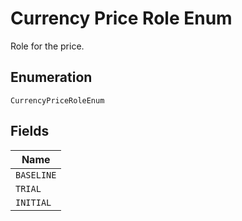 
# Currency Price Role Enum

Role for the price.

## Enumeration

`CurrencyPriceRoleEnum`

## Fields

| Name |
|  --- |
| `BASELINE` |
| `TRIAL` |
| `INITIAL` |

